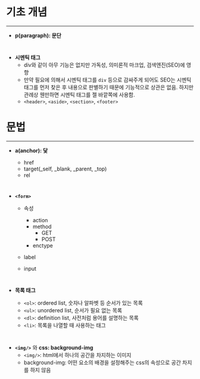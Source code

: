 # 기초 개념

---

- **p(paragraph): 문단**

#

- **시멘틱 태그**
  - div와 같이 아무 기능은 없지만 가독성, 의미론적 마크업, 검색엔진(SEO)에 영향
  - 만약 필요에 의해서 시멘틱 태그를 `div` 등으로 감싸주게 되어도 SEO는 시멘틱 태그를 먼저 찾은 후 내용으로 판별하기 때문에 기능적으로 상관은 없음. 하지만 관례상 웬만하면 시멘틱 태그를 젤 바깥쪽에 사용함.
  - `<header>`, `<aside>`, `<section>`, `<footer>`

# 문법

---

- **a(anchor): 닻**

  - href
  - target(\_self, \_blank, \_parent, \_top)
  - rel

  #

- **`<form>`**

  - 속성

    - action
    - method
      - GET
      - POST
    - enctype

  - label
  - input

  #

- **목록 태그**
  - `<ol>`: ordered list, 숫자나 알파벳 등 순서가 있는 목록
  - `<ul>`: unordered list, 순서가 필요 없는 목록
  - `<dl>`: definition list, 사전처럼 용어를 설명하는 목록
  - `<li>`: 목록을 나열할 때 사용하는 태그

#

- **`<img/>`** 와 **css: background-img**
  - `<img/>`: html에서 하나의 공간을 차지하는 이미지
  - background-img: 어떤 요소의 배경을 설정해주는 css의 속성으로 공간 차지를 하지 않음
